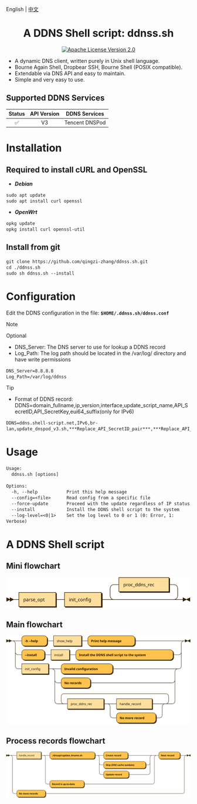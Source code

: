 <p align="left">
  English | <a href="README_CN.md">中文</a>
</p>

<div align="center">
  <h1>A DDNS Shell script: ddnss.sh</h1>
</div>

<p align="center">
  <a href="https://github.com/qingzi-zhang/ddnss.sh/blob/main/LICENSE">
    <img alt="Apache License Version 2.0" src="https://img.shields.io/github/license/qingzi-zhang/ddnss.sh">
  </a>
</p>

- A dynamic DNS client, written purely in Unix shell language.
- Bourne Again Shell, Dropbear SSH, Bourne Shell (POSIX compatible).
- Extendable via DNS API and easy to maintain.
- Simple and very easy to use.

## Supported DDNS Services

|Status |API Version|DDNS Services
|:-----:|:---------:|----------------
|✅     |V3         |Tencent DNSPod

# Installation
## Required to install cURL and OpenSSL
- ***Debian***
```
sudo apt update
sudo apt install curl openssl
```
- ***OpenWrt***
```
opkg update
opkg install curl openssl-util
```

## Install from git
```
git clone https://github.com/qingzi-zhang/ddnss.sh.git
cd ./ddnss.sh
sudo sh ddnss.sh --install
```

# Configuration
Edit the DDNS configuration in the file: **`$HOME/.ddnss.sh/ddnss.conf`**
> [!NOTE]
> Optional
>- DNS_Server: The DNS server to use for lookup a DDNS record
>- Log_Path: The log path should be located in the /var/log/ directory and have write permissions

```
DNS_Server=8.8.8.8
Log_Path=/var/log/ddnss
```

> [!TIP]
> - Format of DDNS record: DDNS=domain_fullname,ip_version,interface,update_script_name,API_SecretID,API_SecretKey,eui64_suffix(only for IPv6)
>
```
DDNS=ddns.shell-script.net,IPv6,br-lan,update_dnspod_v3.sh,***Replace_API_SecretID_pair***,***Replace_API_SecretKey_pair***,07e2:00cb:0012:aaaa
```

# Usage
```
Usage:
  ddnss.sh [options]

Options:
  -h, --help           Print this help message
  --config=<file>      Read config from a specific file
  --force-update       Proceed with the update regardless of IP status
  --install            Install the DDNS shell script to the system
  --log-level=<0|1>    Set the log level to 0 or 1 (0: Error, 1: Verbose)
```

# A DDNS Shell script
## Mini flowchart
![diagram](svg/Main.svg)
## Main flowchart
![diagram](svg/parse_opt.svg)
## Process records flowchart
![diagram](svg/proc_ddns_rec.svg)